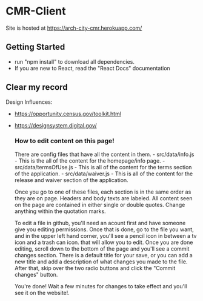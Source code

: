 # CMR-Client
Site is hosted at https://arch-city-cmr.herokuapp.com/

## Getting Started
- run "npm install" to download all dependencies.
- If you are new to React, read the "React Docs" documentation 

## Clear my record

Design Influences:
- https://opportunity.census.gov/toolkit.html
- https://designsystem.digital.gov/

    ### How to edit content on this page!
    There are config files that have all the content in them. 
        - src/data/info.js - This is the all of the content for the homepage/info page. 
        - src/data/termsOfUse.js - This is all of the content for the terms section of the application. 
        - src/data/waiver.js - This is all of the content for the release and waiver section of the application. 

    Once you go to one of these files, each section is in the same order as they are on page. Headers and body texts are labeled. All content seen on the page are contained in either single or double quotes. Change anything within the quotation marks. 

    To edit a file in github, you'll need an acount first and have someone give you editing permissions. Once that is done, go to the file you want, and in the upper left hand corner, you'll see a pencil icon in between a tv icon and a trash can icon. that will allow you to edit. Once you are done editing, scroll down to the bottom of the page and you'll see a commit changes section. There is a default title for your save, or you can add a new title and add a description of what changes you made to the file. After that, skip over the two radio buttons and click the "Commit changes" button. 

    You're done! Wait a few minutes for changes to take effect and you'll see it on the website!. 
